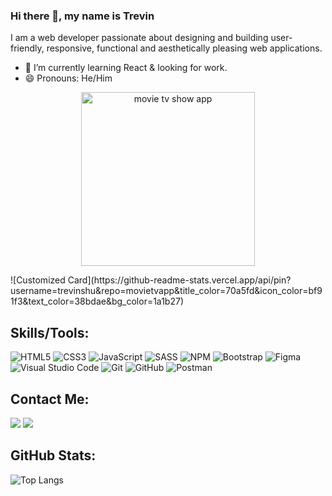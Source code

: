### Hi there 👋, my name is Trevin
I am a web developer passionate about designing and building user-friendly, responsive, functional and aesthetically pleasing web applications.  

- 🔭 I’m currently learning React & looking for work. 
- 😄 Pronouns: He/Him 

<p align="center">
  <a href="https://github.com/trevinshu/movietvapp"><img width="278" src="https://denvercoder1-github-readme-stats.vercel.app/api/pin/?username=trevinshu&repo=movietvapp&title_color=70a5fd&icon_color=bf91f3&text_color=38bdae&bg_color=1a1b27)&show_icons=false" alt="movie tv show app"></a>
</p>
<p>![Customized Card](https://github-readme-stats.vercel.app/api/pin?username=trevinshu&repo=movietvapp&title_color=70a5fd&icon_color=bf91f3&text_color=38bdae&bg_color=1a1b27)

</p>

## Skills/Tools: 
![HTML5](https://img.shields.io/badge/html5-%23E34F26.svg?style=for-the-badge&logo=html5&logoColor=white) ![CSS3](https://img.shields.io/badge/css3-%231572B6.svg?style=for-the-badge&logo=css3&logoColor=white) ![JavaScript](https://img.shields.io/badge/javascript-%23323330.svg?style=for-the-badge&logo=javascript&logoColor=%23F7DF1E) ![SASS](https://img.shields.io/badge/SASS-hotpink.svg?style=for-the-badge&logo=SASS&logoColor=white) ![NPM](https://img.shields.io/badge/NPM-%23000000.svg?style=for-the-badge&logo=npm&logoColor=white) ![Bootstrap](https://img.shields.io/badge/bootstrap-%23563D7C.svg?style=for-the-badge&logo=bootstrap&logoColor=white) ![Figma](https://img.shields.io/badge/figma-%23F24E1E.svg?style=for-the-badge&logo=figma&logoColor=white) ![Visual Studio Code](https://img.shields.io/badge/Visual%20Studio%20Code-0078d7.svg?style=for-the-badge&logo=visual-studio-code&logoColor=white) ![Git](https://img.shields.io/badge/git-%23F05033.svg?style=for-the-badge&logo=git&logoColor=white) ![GitHub](https://img.shields.io/badge/github-%23121011.svg?style=for-the-badge&logo=github&logoColor=white) ![Postman](https://img.shields.io/badge/Postman-FF6C37?style=for-the-badge&logo=postman&logoColor=white) 

## Contact Me: 
[<img src="https://img.shields.io/badge/linkedin-%230077B5.svg?style=for-the-badge&logo=linkedin&logoColor=white">](https://www.linkedin.com/in/trevin-shu/)
[<img src="https://img.shields.io/badge/Gmail-D14836?style=for-the-badge&logo=gmail&logoColor=white">](mailto:trevinshu2008@gmail.com)

## GitHub Stats: 

![Top Langs](https://github-readme-stats.vercel.app/api/top-langs/?username=trevinshu)
